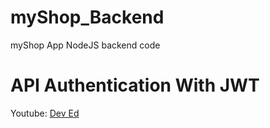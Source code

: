 # myShop_Backend
myShop App NodeJS backend code

# API Authentication With JWT
Youtube: [Dev Ed](https://youtu.be/2jqok-WgelI)
